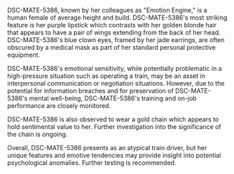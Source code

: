 DSC-MATE-5386, known by her colleagues as "Emotion Engine," is a human female of average height and build. DSC-MATE-5386's most striking feature is her purple lipstick which contrasts with her golden blonde hair that appears to have a pair of wings extending from the back of her head. DSC-MATE-5386's blue clown eyes, framed by her jade earrings, are often obscured by a medical mask as part of her standard personal protective equipment.

DSC-MATE-5386's emotional sensitivity, while potentially problematic in a high-pressure situation such as operating a train, may be an asset in interpersonal communication or negotiation situations. However, due to the potential for information breaches and for preservation of DSC-MATE-5386's mental well-being, DSC-MATE-5386's training and on-job performance are closely monitored.

DSC-MATE-5386 is also observed to wear a gold chain which appears to hold sentimental value to her. Further investigation into the significance of the chain is ongoing.

Overall, DSC-MATE-5386 presents as an atypical train driver, but her unique features and emotive tendencies may provide insight into potential psychological anomalies. Further testing is recommended.